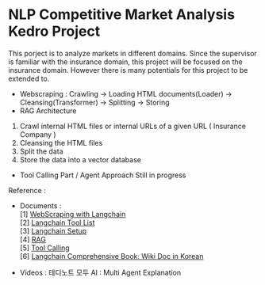 # NLP Competitive Market Analysis Kedro Project
This porject is to analyze markets in different domains. Since the supervisor is familiar with the insurance domain, this project will be focused on the insurance domain. However there is many potentials for this project to be extended to.  



* Webscraping : Crawling -> Loading HTML documents(Loader) -> Cleansing(Transformer) -> Splitting -> Storing
* RAG Architecture
1. Crawl internal HTML files or internal URLs of a given URL ( Insurance Company ) 
2. Cleansing the HTML files
3. Split the data
4. Store the data into a vector database


* Tool Calling Part / Agent Approach
Still in progress

  

Reference : 
- Documents :  
  [1] [WebScraping with Langchain](https://python.langchain.com/v0.1/docs/use_cases/web_scraping/)   
  [2] [Langchain Tool List](https://python.langchain.com/v0.1/docs/integrations/tools/)    
  [3] [Langchain Setup](https://python.langchain.com/v0.1/docs/get_started/installation/)     
  [4] [RAG](https://python.langchain.com/v0.1/docs/use_cases/question_answering/)  
  [5] [Tool Calling](https://python.langchain.com/docs/concepts/tool_calling/)  
  [6] [Langchain Comprehensive Book: Wiki Doc in Korean](https://wikidocs.net/262595)  
  
- Videos :
  테디노트
  모두 AI : Multi Agent Explanation 
